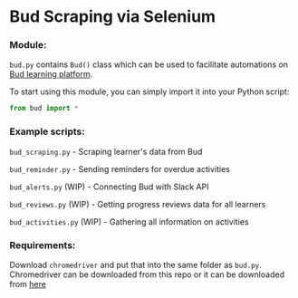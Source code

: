 # Bud Scraping via Selenium

### Module:
`bud.py` contains `Bud()` class which can be used to facilitate automations on [Bud learning platform](https://web.bud.co.uk/).

To start using this module, you can simply import it into your Python script:

```python
from bud import *
```

### Example scripts: 

`bud_scraping.py` - Scraping learner's data from Bud

`bud_reminder.py` - Sending reminders for overdue activities

`bud_alerts.py` (WIP) - Connecting Bud with Slack API

`bud_reviews.py` (WIP) - Getting progress reviews data for all learners

`bud_activities.py` (WIP) - Gathering all information on activities 

### Requirements: 

Download `chromedriver` and put that into the same folder as `bud.py`. Chromedriver can be downloaded from this repo or it can be downloaded from [here](https://chromedriver.chromium.org/downloads)

